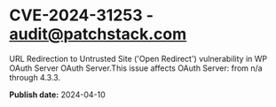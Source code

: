 # CVE-2024-31253 - audit@patchstack.com

URL Redirection to Untrusted Site ('Open Redirect') vulnerability in WP OAuth Server OAuth Server.This issue affects OAuth Server: from n/a through 4.3.3.



**Publish date:** 2024-04-10
